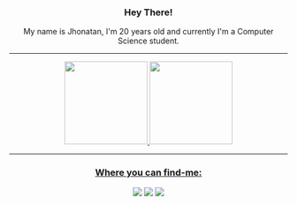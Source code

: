 <div align="center">
<h3>Hey There!</h3>
<p>My name is Jhonatan, I'm 20 years old and currently I'm a Computer Science student.</p>
</div>
<hr>
<div align="center">
  <a href="https://github.com/JhonatanTeotonio">
  <img height="150em" src="https://github-readme-stats.vercel.app/api?username=JhonatanTeotonio&show_icons=true&theme=dark&include_all_commits=true&count_private=true"/>
  <img height="150em" src="https://github-readme-stats.vercel.app/api/top-langs/?username=JhonatanTeotonio&layout=compact&langs_count=7&theme=dark"/>
</div>

<hr> 

<div align="center">
<h3>Where you can find-me: </h3>
  <a href="https://www.linkedin.com/in/jhonatanteotonio/" target="_blank"><img src="https://img.shields.io/badge/LinkedIn-0077B5?style=for-the-badge&logo=linkedin&logoColor=white" target="_blank"></a>
  <a href="https://www.instagram.com/jho.teotonio/" target="_blank"><img src="https://img.shields.io/badge/-Instagram-%23E4405F?style=for-the-badge&logo=instagram&logoColor=white" target="_blank"></a>
 	<a href="mailto:jhonatanteotonio@gmail.com" target="_blank"><img src="https://img.shields.io/badge/Gmail-D14836?style=for-the-badge&logo=gmail&logoColor=white" target="_blank"></a>
</div>
